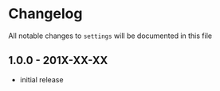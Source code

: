 # Changelog

All notable changes to `settings` will be documented in this file

## 1.0.0 - 201X-XX-XX

- initial release
